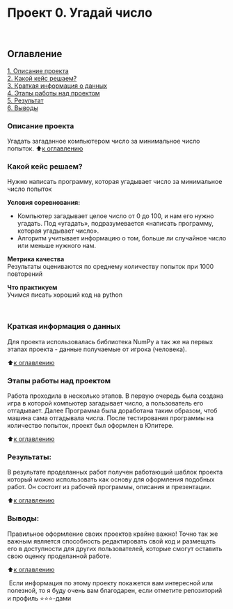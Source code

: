 # Проект 0. Угадай число
​
## Оглавление  
[1. Описание проекта](https://github.com/Mart-Againin/school_data_1/tree/main/project_0/README.md#Описание-проекта)  
[2. Какой кейс решаем?](https://github.com/Mart-Againin/school_data_1/tree/main/project_0/README.md#Какой-кейс-решаем)  
[3. Краткая информация о данных](https://github.com/Mart-Againin/school_data_1/tree/main/project_0/README.md#Краткая-информация-о-данных)  
[4. Этапы работы над проектом](https://github.com/Mart-Againin/school_data_1/tree/main/project_0/README.md#Этапы-работы-над-проектом)  
[5. Результат](https://github.com/Mart-Againin/school_data_1/tree/main/project_0/README.md#Результат)    
[6. Выводы](https://github.com/Mart-Againin/school_data_1/tree/main/project_0/README.md#Выводы) 
​
### Описание проекта    
Угадать загаданное компьютером число за минимальное число попыток.
​
:arrow_up:[к оглавлению](https://github.com/Mart-Againin/school_data_1/tree/main/project_0/README.md#Оглавление)
​
​
### Какой кейс решаем?    
Нужно написать программу, которая угадывает число за минимальное число попыток

**Условия соревнования:**  

- Компьютер загадывает целое число от 0 до 100, и нам его нужно угадать. Под «угадать», подразумевается «написать программу, которая угадывает число».
- Алгоритм учитывает информацию о том, больше ли случайное число или меньше нужного нам.

**Метрика качества**     
Результаты оцениваются по среднему количеству попыток при 1000 повторений

**Что практикуем**     
Учимся писать хороший код на python

​
### Краткая информация о данных
Для проекта использовалась библиотека NumPy а так же на первых этапах проекта - данные получаемые от игрока (человека).
  
:arrow_up:[к оглавлению](https://github.com/Mart-Againin/school_data_1/tree/main/project_0/README.md#Оглавление)
​
​
### Этапы работы над проектом  
Работа проходила в несколько этапов. В первую очередь была создана игра в которой компьютер загадывает число, а пользователь его отгадывает. Далее Программа была доработана таким образом, чтоб машина сама отгадывала числа. После тестирования программы на количество попыток, проект был оформлен в Юпитере.


:arrow_up:[к оглавлению](https://github.com/Mart-Againin/school_data_1/tree/main/project_0/README.md#Оглавление)
​
​
### Результаты:  
В результате проделанных работ получен работающий шаблок проекта который можно использовать как основу для оформления подобных работ. Он состоит из рабочей программы, описания и презентации.

:arrow_up:[к оглавлению](https://github.com/Mart-Againin/school_data_1/tree/main/project_0/README.md#Оглавление)
​
​
### Выводы:  
Правильное оформление своих проектов крайне важно! Точно так же важным является способность редактировать свой код и размещать его в доступности для других пользователей, которые смогут оставить свою оценку проделанной работе.


:arrow_up:[к оглавлению](https://github.com/Mart-Againin/school_data_1/tree/main/project_0/README.md#Оглавление)


​
Если информация по этому проекту покажется вам интересной или полезной, то я буду очень вам благодарен, если отметите репозиторий и профиль ⭐️⭐️⭐️-дами